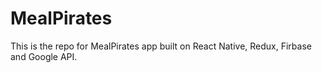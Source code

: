 # MealPirates

This is the repo for MealPirates app built on React Native, Redux, Firbase and Google API.
